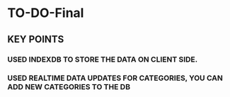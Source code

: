 # TO-DO-Final
## KEY POINTS 

### USED INDEXDB TO STORE THE DATA ON CLIENT SIDE.
### USED REALTIME DATA UPDATES FOR CATEGORIES, YOU CAN ADD NEW CATEGORIES TO THE DB
